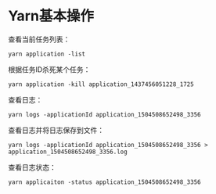 # Yarn基本操作

查看当前任务列表：

    yarn application -list

根据任务ID杀死某个任务：

    yarn application -kill application_1437456051228_1725

查看日志：

    yarn logs -applicationId application_1504508652498_3356

查看日志并将日志保存到文件：

    yarn logs -applicationId application_1504508652498_3356 > application_1504508652498_3356.log

查看日志状态：

    yarn applicaiton -status application_1504508652498_3356
